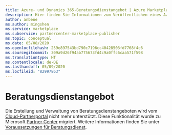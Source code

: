 ```yaml
---
title: Azure- und Dynamics 365-Beratungsdienstangebot | Azure Marketplace
description: Hier finden Sie Informationen zum Veröffentlichen eines Azure- oder Dynamics 365-Beratungsdienstangebots im Azure Marketplace.
author: anbene
ms.author: mingshen
ms.service: marketplace
ms.subservice: partnercenter-marketplace-publisher
ms.topic: conceptual
ms.date: 05/08/2020
ms.openlocfilehash: 259e897543bd790c7196cc40428503fd7768f4c6
ms.sourcegitcommit: 309a9d26f94ab775673fd4c9a0ffc6caa571f598
ms.translationtype: HT
ms.contentlocale: de-DE
ms.lasthandoff: 05/09/2020
ms.locfileid: "82997863"
---
```

# <a name="consulting-services-offer"></a>Beratungsdienstangebot

Die Erstellung und Verwaltung von Beratungsdienstangeboten wird vom [Cloud-Partnerportal](https://cloudpartner.azure.com/) nicht mehr unterstützt. Diese Funktionalität wurde zu Microsoft [Partner Center](https://partner.microsoft.com/pcv/) migriert. Weitere Informationen finden Sie unter [Voraussetzungen für Beratungsdienst](../../partner-center-portal/consulting-service-prerequisites.md).
